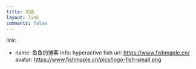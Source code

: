 ```yaml
---
title: 友链
layout: link
comments: false
---
```


link:
  - name: 鱼鱼的博客
    info: hyperactive fish
    url: https://www.fishmaple.cn/
    avatar: https://www.fishmaple.cn/pics/logo-fish-small.png
